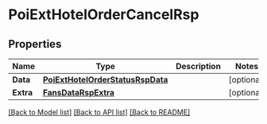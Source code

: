 # PoiExtHotelOrderCancelRsp

## Properties

Name | Type | Description | Notes
------------ | ------------- | ------------- | -------------
**Data** | [**PoiExtHotelOrderStatusRspData**](PoiExtHotelOrderStatusRsp_data.md) |  | [optional] 
**Extra** | [**FansDataRspExtra**](FansDataRsp_extra.md) |  | [optional] 

[[Back to Model list]](../README.md#documentation-for-models) [[Back to API list]](../README.md#documentation-for-api-endpoints) [[Back to README]](../README.md)


